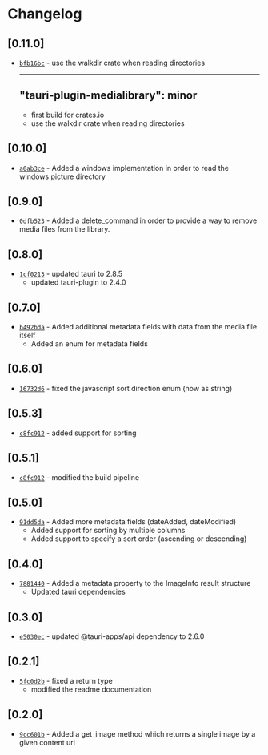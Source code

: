 # Changelog

## \[0.11.0]

- [`bfb16bc`](https://github.com/universalappfactory/tauri-plugin-medialibrary/commit/bfb16bcf3469eeb77260715b7924b189fc1dfb7c) -   use the walkdir crate when reading directories

  ***

  ## "tauri-plugin-medialibrary": minor

  - first build for crates.io
  - use the walkdir crate when reading directories

## \[0.10.0]

- [`a0ab3ce`](https://github.com/universalappfactory/tauri-plugin-medialibrary/commit/a0ab3cea351ed9f6b53229a357ae537e7bec1427) -   Added a windows implementation in order to read the windows picture directory

## \[0.9.0]

- [`0dfb523`](https://github.com/universalappfactory/tauri-plugin-medialibrary/commit/0dfb523a2a43e307e38d38a822b96a049c82e2a2) -   Added a delete_command in order to provide a way to remove media files from the library.

## \[0.8.0]

- [`1cf0213`](https://github.com/universalappfactory/tauri-plugin-medialibrary/commit/1cf02130d572df5a567dabc65623140e5d03e958) -   updated tauri to 2.8.5
  - updated tauri-plugin to 2.4.0

## \[0.7.0]

- [`b492bda`](https://github.com/universalappfactory/tauri-plugin-medialibrary/commit/b492bdaef95593c636f9eb2317322153995f7693) -   Added additional metadata fields with data from the media file itself
  - Added an enum for metadata fields

## \[0.6.0]

- [`16732d6`](https://github.com/universalappfactory/tauri-plugin-medialibrary/commit/16732d61eab659aad045011980c0f54ca73947f5) -   fixed the javascript sort direction enum (now as string)

## \[0.5.3]

- [`c8fc912`](https://github.com/universalappfactory/tauri-plugin-medialibrary/commit/c8fc912cab522ad60843c82a3daa6caf8cbf8bbd) -   added support for sorting

## \[0.5.1]

- [`c8fc912`](https://github.com/universalappfactory/tauri-plugin-medialibrary/commit/c8fc912cab522ad60843c82a3daa6caf8cbf8bbd) -   modified the build pipeline

## \[0.5.0]

- [`91dd5da`](https://github.com/universalappfactory/tauri-plugin-medialibrary/commit/91dd5dafbcfebca1aa7ffeaa1fd6141b2788492d) -   Added more metadata fields (dateAdded, dateModified)
  - Added support for sorting by multiple columns
  - Added support to specify a sort order (ascending or descending)

## \[0.4.0]

- [`7881440`](https://github.com/universalappfactory/tauri-plugin-medialibrary/commit/7881440906b8406e40d4e5160dd93db5abf529f7) -   Added a metadata property to the ImageInfo result structure
  - Updated tauri dependencies

## \[0.3.0]

- [`e5030ec`](https://github.com/universalappfactory/tauri-plugin-medialibrary/commit/e5030ecde76c8700b877822ee8c612db3b471829) -   updated @tauri-apps/api dependency to 2.6.0

## \[0.2.1]

- [`5fc0d2b`](https://github.com/universalappfactory/tauri-plugin-medialibrary/commit/5fc0d2b9d695177aac800286662d98064e5a099c) -   fixed a return type
  - modified the readme documentation

## \[0.2.0]

- [`9cc601b`](https://github.com/universalappfactory/tauri-plugin-medialibrary/commit/9cc601b40d6224e605ba9f9f47d560ac97b5ba75) -   Added a get_image method which returns a single image by a given content uri

